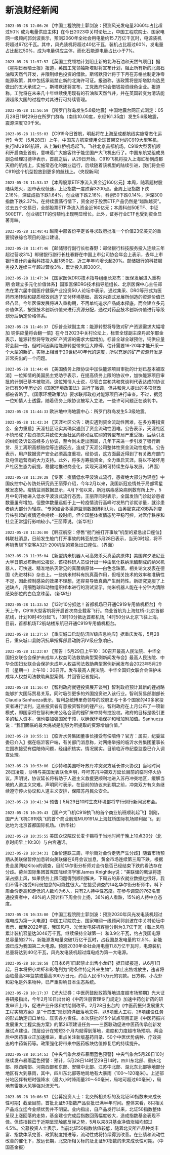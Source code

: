 # 新浪财经新闻
`2023-05-28 12:06:26` 【中国工程院院士郭剑波：预测风光发电量2060年占比超过50% 成为电量供应主体】在今日2023中关村论坛上，中国工程院院士、国家电网一级顾问郭剑波表示，预测2060年全社会用电量约15.7万亿千瓦时，电源装机将超过67亿千瓦。其中，风光装机将超过40亿干瓦，装机占比超过60%，发电量占比超过50%，成为电量供应主体，而化石能源电量占比小于7%。

`2023-05-28 11:57:57` 【英国工党领袖计划阻止新的北海石油和天然气项目】据《星期日泰晤士报》报道，英国工党领袖斯塔默将宣布计划，阻止所有新的北海石油和天然气开发，并限制绿色投资的借款。斯塔默预计将于下月在苏格兰制定净零能源政策，其中包括承诺禁止新的北海许可证。报道称，该政策将是斯塔默向选民做出的五大承诺之一。斯塔默还将宣布，工党政府只会借钱投资绿色企业。报道称，工党将在未来几十年继续使用现有的石油和天然气井，并在英国转变为清洁能源超级大国的过程中对其进行可持续管理。

`2023-05-28 11:56:59` 【所罗门群岛发生5.6级地震】中国地震台网正式测定：05月28日11时29分在所罗门群岛（南纬10.00度，东经161.35度）发生5.6级地震，震源深度120千米。

`2023-05-28 11:55:03` 【C919今日首航，明起将在上海至成都航线实施常态化运行】今天（5月28日）上午，中国东方航空使用全球首架交付的C919大型客机，执行MU9191航班，从上海虹桥机场起飞，飞往北京首都机场。C919大型客机顺利开启商业首航，意味着广大旅客终于能坐国产大飞机出行了。中国东航党组成员副总经理冯德华表示，首航之后，从29日开始，C919飞机将投入上海虹桥到成都天府的航线上，实施常态化的商业运行，后续随着该机型的陆续引进，我们将会把C919这个机型投放到更多的航线上。（央视新闻）

`2023-05-28 11:53:37` 【本周股票ETF净流入资金近160亿元】本周，随着题材股陆续熄火，股市表现低迷，上证指数一度跌穿3200点。全周上证指数下跌2.16%，深证成指下跌1.64%，创业板下跌2.16%，科创50下跌0.14%，沪深300指数下跌2.37%。在持续震荡行情下，资金对于股票ETF产品仍然是“越跌越买”。过去五个交易日，全部股票ETF净流入资金近160亿元；本周科创50ETF、中证500ETF、创业板ETF的份额均出现明显增长。此外，证券行业ETF也受到资金显著青睐。

`2023-05-28 11:48:41` 越南中部省份平定省寻求政府批准一个价值23亿美元的重要钢铁综合项目的港口建设。

`2023-05-28 11:47:46` 【邮储银行副行长杜春野：邮储银行科技服务投入连续三年超过营收3%】邮储银行副行长杜春野在中国上市公司协会年会上表示，去年上市银行累计向金融科技投入超1850亿，近三年年均增长超20%。邮储银行的科技服务投入连续三年超过营收3%，累计投入超300亿。

`2023-05-28 11:47:34` 【国家医保DRG技术指导组组长郑杰：医保发展进入重构期 会建立多元化价值体系】国家医保DRG技术指导组组长、北京医保中心主任郑杰在第六届中国医疗健康产业投资50人论坛中表示，通过集采、DRG等形式为医药市场转型和提质增效创造了支付环境基础，高效内涵式发展所创造的资源价值已经凸显。今年医保发展将进入重构期，不再单纯追求产品成本探底，而会建立多元价值体系，按照技术创新价值来进行资源分配，通过对药品技术创新价值进行等级划分后确定价格体系。

`2023-05-28 11:46:37` 【标普全球副主席：能源转型将导致对矿产资源需求大幅增加 铜供应量将会翻一倍】在今日2023中关村论坛上，标普全球副主席丹尼尔耶金表示，能源转型将导致对矿产资源的需求大幅增加。标普全球全球预估，铜供应量将会翻一倍，但时间因素给能源转型带来巨大障碍，估计需要16-20年才能开采一个大型的新矿。实际上相当于20世纪40年代的速度，所以充足的矿产资源开发是非常突出的一个问题。

`2023-05-28 11:44:49` 【美国债务上限协议中加快能源项目审批的计划已基本被取消】一位知情的美国民主党助手表示，在提高债务上限的协议中，加快能源项目审批的计划已基本被取消。这位知情人士说，尽管白宫和共和党谈判代表达成的协议对已有50年历史的《国家环境政策法》进行了微调，但共和党人提出的多项修改都被省略了。《国家环境政策法》要求联邦政府对能源项目进行审查。不过，据另一位知情人士透露，随着债务上限协议被写入立法，一些许可问题正在谈判中。

`2023-05-28 11:44:33` 欧洲地中海地震中心：所罗门群岛发生5.3级地震。

`2023-05-28 11:42:34` 【天涯社区公告：确实遇到资金流动性困难，在多方筹措资金、全力重启】天涯社区证实其确实遇到了资金流动性困难。公告表示，天涯社区不慎形成了投资损失并致使天涯社区向移动互联网的转型布局严重受挫。后续引发的纠纷及诉讼虽经多方协调，至今尚未走出困局，几年下来进一步引发了银行断贷、员工离职高额赔偿等连锁反应，造成了天涯公司整体性资金流动性危机。公告表示，用户数据资产安全必须高度重视，经协调，这方面最近得到了有关政府部门及电信运营商的大力支持。此外，将多方筹措资金，全力重启天涯。将以不破坏用户社区生态为前提，稳健地推进商业化，实现天涯的可持续生存与发展。（界面）

`2023-05-28 11:39:28` 【专家：疫情低水平波浪式流行，患者绝大部分为轻症】中国疾控中心传防处研究员王丽萍介绍，今年2月以来，我国新冠疫情处于局部零星散发态势。疫情监测数据显示，4月下旬以来，新冠病毒感染病例数有所上升，5月中旬开始进入低水平波浪式流行态势。王丽萍同时表示，全国发热门诊就诊患者数量虽有增加，但整体数量远低于上一轮疫情流行高峰时发热门诊就诊量，就诊患者绝大部分为轻症。“专家结合多渠道监测数据研判认为，由奥密克戎XBB系列变异株引起的疫情还会持续一段时间，但全国整体疫情态势平稳可控，对医疗秩序和社会正常运行影响较小。”王丽萍说。（新华社）

`2023-05-28 11:36:00` 【韩亚航空：停售“舱门被打开事故”机型的紧急出口座位】韩联社消息，日前发生舱门打开事故的韩亚航空5月28日表示，当天0时起，将不再销售旗下空客A321-200机型的紧急出口座位。（界面）

`2023-05-28 11:35:04` 【新型纳米机器人可高效杀灭真菌病原体】美国宾夕法尼亚大学日前发布新闻公报说，该校科研人员设计出一种由氧化铁纳米酶制成的纳米机器人，可快速、精准地杀灭常见的真菌病原体——白色念珠菌。相关论文发表在德国《先进材料》杂志上。一些纳米材料有抗真菌作用，但相关技术的效率和准确性不足，因此控制感染的效果不理想，还容易导致真菌产生耐药性。新研究克服了上述缺点，用细胞球和动物组织样本进行的测试显示，纳米机器人能在十分钟内清除感染部位的白色念珠菌。（新华社）

`2023-05-28 11:33:52` 【13时10分抵达！首都机场已开通C919专用值机柜台】今天上午，C919大型客机将开启首次商业载客飞行。商业首航为上海虹桥-北京首都航线，计划10时45分起飞，13时10分抵达首都机场, 14时50分从北京飞往上海。目前，首都机场T2航站楼东航已开通C919专用值机柜台。

`2023-05-28 11:27:57` 【重庆城口启动防汛Ⅳ级应急响应】据重庆发布，5月28日，重庆城口县防汛抗旱指挥部启动防汛Ⅳ级应急响应。

`2023-05-28 11:23:07` 【预告丨5月29日上午10：30召开最高人民法院、中华全国妇女联合会保护未成年人权益司法救助典型案例新闻发布会】最高人民法院、中华全国妇女联合会保护未成年人权益司法救助典型案例新闻发布会2023年5月29日（星期一）上午10：30召开。发布最高人民法院、中华全国妇女联合会保护未成年人权益司法救助典型案例，并回答记者提问。

`2023-05-28 11:16:47` 【智利政府就锂投资展开谈判】智利政府预计其新的锂战略能够扩大国际贸易关系，同时吸引更多的外国投资进入该行业。智利贸易部副部长Claudia Sanhueza表示，智利总统博里奇领导的政府正与十多个国家的40多家投资者进行谈判，这些投资者有意投资智利的锂产业。智利政府在上月公布了一项新模式，即国家将在智利未来公私合营的锂矿床中持有控股权。政府的目标是吸引更多的私人资本，但也要加强国家干预，以确保环境保护和增加附加值。Sanhueza说：“我们面临的最大挑战是能够为所提取的资源增加价值。”

`2023-05-28 10:55:11` 【临沂水务集团董事长接受有偿陪侍？官方：属实，纪委监委已介入】据在临沂客户端，有关部门消息称，对网络举报的临沂水务集团董事长左国栋接受有偿陪侍问题，经组织核实，情况属实。目前临沂市纪委监委已介入调查处理。

`2023-05-28 10:53:06` 【沙特和美国呼吁苏丹冲突双方延长停火协议】当地时间28日凌晨，沙特与美国发表联合声明，呼吁苏丹冲突双方延长目前的临时停火协议。声明说，协议延长将有助于人道主义救援更顺利地进入苏丹冲突地区，缓解当地的人道主义灾难。声明同时表示，在目前的协议未到期之前，冲突双方有义务继续遵守停火协议和人道主义安排，保障苏丹民众安全。

`2023-05-28 10:41:34` 预告丨5月29日10时生态环境部将举行例行新闻发布会。

`2023-05-28 10:39:43` 【国产大飞机C919执飞的首个商业航班顺利起飞】刚刚，国产大飞机C919执飞的首个商业航班MU9191从上海虹桥国际机场顺利起飞，到达地为北京首都国际机场。（新华社）

`2023-05-28 10:35:55` 美国众议院议长麦卡锡将于当地时间于晚上10点30分（北京时间早上10:30）与白宫通话。

`2023-05-28 10:34:31` 【金价连跌三周，华尔街对金价走势产生分歧】随着市场预期从美联储暂停加息转向美联储在6月会议加息，黄金市场连续第三周下跌。根据贵金属网站Kitco的调查，目前华尔街分析师对金价是否已经结束下跌的看法存在分歧。荷兰国际集团首席国际经济学家James Knightley说：“美联储的鹰派将逐渐占据上风，如果债务上限问题得到顺利解决，下周五的非农就业数据也很好，我们不得不接受6月份加息的可能性很大。”在接受调查的14名华尔街分析师中，料下周金价走高和走低的人数均为6人，只有2人持中性态度。在参与调查的762名普通投资者中，49%的人预计料下周金价上扬，36%的人看跌，15%的人持中立态度。

`2023-05-28 10:33:00` 【中国工程院院士郭剑波：预测2030年风光发电装机超过煤电成为第一大电源】中国工程院院士、国家电网一级顾问郭剑波在中关村论坛中表示，截至2022年底，我国风电、光伏发电装机容量分别为3.7亿干瓦（海上风电累计装机容量达3046万千瓦，继续保持全球第一）和3.9亿干瓦，约占我国电源总容量的27%，新能源发电量突破1万亿干瓦时，占我国总发电量的12.5%，新能源已成为我国第二大电源。预测2030年全社会用电量11.8万亿干瓦时，电源装机总量将达到40亿干瓦，风光发电装机超过煤电成为第一大电源。

`2023-05-28 10:18:58` 【日本6月1日起禁止出售小龙虾】据日媒报道，从6月1日起，日本将把小龙虾和彩龟列为“附条件特定外来生物”，禁止出售或放生，违者将面临最高3年监禁或最高300万日元，约合人民币15万元的罚款。日方称，小龙虾和彩龟是外来物种，已严重影响日本生态系统。

`2023-05-28 10:17:37` 【光大证券：中医药鼓励政策落地进度超市场预期】光大证券研报指出，今年2月10日出台的《中药注册管理专门规定》加速中药创新药的研发审评上市，促进产业升级和供给侧改革。2月28日出台的《中医药振兴发展重大工程实施方案》是“十四五”规划的详细落地文件，以8项重大工程、26项建设任务的形式确定归口单位、压实各方责任。本次获批的15个试点项目正是《中医药振兴发展重大工程实施方案》的第26项建设任务——三医联动促进中医药传承创新发展试点建设。顶层设计在短短3个月内就得到落地，进度和力度超市场预期。两会后中医药事业正加速推进，重点关注新版基药目录、50个中医优势病种、疗效突出的中药新药等。政策强化将带来中医药板块估值修复后的持续提升。

`2023-05-28 10:14:53` 【中央气象台发布暴雨蓝色预警】中央气象台5月28日10时继续发布暴雨蓝色预警：预计，5月28日14时至29日14时，四川东北部、重庆北部、陕西南部、河南西部和东部、安徽中北部、江苏中北部、湖北东北部等地部分地区有大到暴雨，其中，四川东北部等地局地有大暴雨（100～120毫米）。上述部分地区伴有短时强降水（最大小时降雨量20～50毫米，局地可超过60毫米），局地有雷暴大风等强对流天气。

`2023-05-28 10:06:57` 【公募投资人士：北交所相关标的及北证50指数未来成长性可期】截至目前，首批北证50指数产品获批已满半年时间。整体来看，8只相关产品成立迄今业绩优势并不明显。业内指出，自产品发行以来，北证50指数整体呈现上涨回落的走势，基金建仓完成后指数回落幅度较大，造成指数基金表现不佳。但该指数已于近期呈现触底反弹之势，5月以来8只基金净值涨幅均超过4.5%。公募投资人士表示，当前北证50指数估值较低，随着北交所产品种类丰富、指数体系完善、政策制度推进等，流动性或将持续得到改善。在业绩和流动性改善的催化下，放远长期，北交所相关标的及北证50指数的未来成长性可期。（中国基金报）

